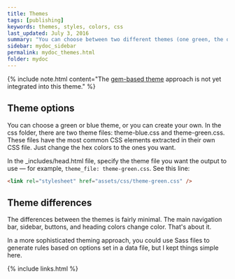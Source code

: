 ```yaml
---
title: Themes
tags: [publishing]
keywords: themes, styles, colors, css
last_updated: July 3, 2016
summary: "You can choose between two different themes (one green, the other blue) for your projects. The theme CSS is stored in the CSS folder and configured in the configuration file for each project."
sidebar: mydoc_sidebar
permalink: mydoc_themes.html
folder: mydoc
---
```


{% include note.html content="The [gem-based theme](https://jekyllrb.com/docs/themes/) approach is not yet integrated into this theme." %}

## Theme options
You can choose a green or blue theme, or you can create your own. In the css folder, there are two theme files: theme-blue.css and theme-green.css. These files have the most common CSS elements extracted in their own CSS file. Just change the hex colors to the ones you want.

In the \_includes/head.html file, specify the theme file you want the output to use &mdash; for example, `theme_file: theme-green.css`. See this line:

```html
<link rel="stylesheet" href="assets/css/theme-green.css" />
```

## Theme differences
The differences between the themes is fairly minimal. The main navigation bar, sidebar, buttons, and heading colors change color. That's about it.

In a more sophisticated theming approach, you could use Sass files to generate rules based on options set in a data file, but I kept things simple here.

{% include links.html %}
